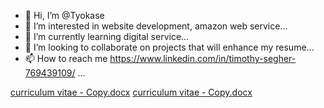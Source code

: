 - 👋 Hi, I’m @Tyokase
- 👀 I’m interested in website development, amazon web service...
- 🌱 I’m currently learning digital service...
- 💞️ I’m looking to collaborate on projects that will enhance my resume...
- 📫 How to reach me https://www.linkedin.com/in/timothy-segher-769439109/ ...

<!---
Tyokase/Tyokase is a ✨ special ✨ repository because its `README.md` (this file) appears on your GitHub profile.
You can click the Preview link to take a look at your changes.
--->
[curriculum vitae - Copy.docx](https://github.com/Tyokase/Tyokase/files/9365895/curriculum.vitae.-.Copy.docx)
[curriculum vitae - Copy.docx](https://github.com/Tyokase/Tyokase/files/9365897/curriculum.vitae.-.Copy.docx)
